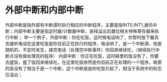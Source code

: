 # 外部中断和内部中断
外部中断是指外部有中断源时执行相应的中断程序，主要是指INT0,INT1,通讯中断；内部中断主要是指定时器/计数器中断，装栈溢出后置位相关特殊寄存器来执行中断；
举一个例子，外部中断：你在吃饭，这时候电话响了，你暂时放下餐具去接听电话在这里吃饭是你目前正在执行的程序，电话响了，是一个中断源，他是随机的，不定时发生，接完电话（处理完中断事件）你回来继续吃，（继续执行中断点没有做处理完的程序）
内部中断：你正在吃饭，这时碗里的饭没有了，你要去盛饭，盛了饭回来继续吃，在这里吃饭依然是你目前正在处理的一个程序，碗里的饭没有了相当于是一个中断，这个中断是由你吃饭引起了，相当于系统中的标志位溢出；
